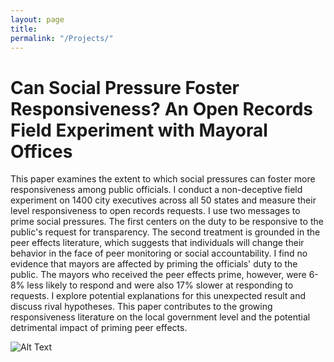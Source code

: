 ```yaml
---
layout: page
title: 
permalink: "/Projects/"
---
```


# Can Social Pressure Foster Responsiveness? An Open Records Field Experiment with Mayoral Offices

  
This paper examines the extent to which social pressures can foster more responsiveness among public officials. I conduct a non-deceptive field experiment on 1400 city executives across all 50 states and measure their level responsiveness to open records requests. I use two messages to prime social pressures. The first centers on the duty to be responsive to the public's request for transparency. The second treatment is grounded in the peer effects literature, which suggests that individuals will change their behavior in the face of peer monitoring or social accountability. I find no evidence that mayors are affected by priming the officials' duty to the public. The mayors who received the peer effects prime, however, were 6-8% less likely to respond and were also 17% slower at responding to requests. I explore potential explanations for this unexpected result and discuss rival hypotheses. This paper contributes to the growing responsiveness literature on the local government level and the potential detrimental impact of priming peer effects.


![Alt Text](https://bryantjmoy.github.io/assets/SocialPressureMayors.gif)
